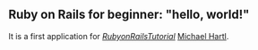 ## Ruby on Rails for beginner: "hello, world!"
It is a first application for
[*RubyonRailsTutorial*](http://www.railstutorial.org/)
[Michael Hartl](http://www.michaelhartl.com/).
